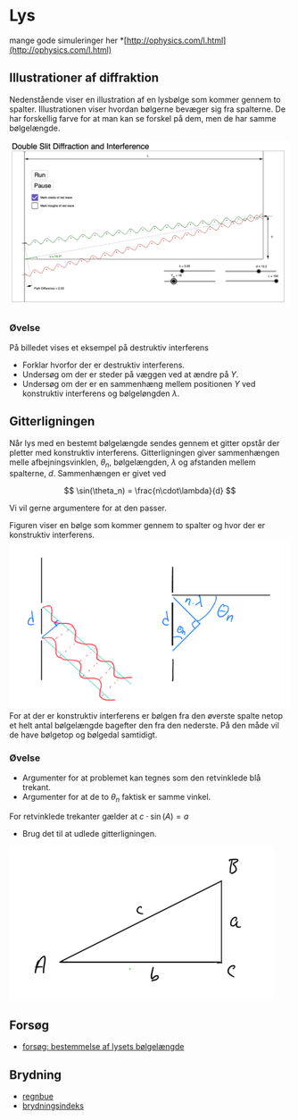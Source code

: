 # Lys
mange gode simuleringer her
*[http://ophysics.com/l.html](http://ophysics.com/l.html)


## Illustrationer af diffraktion
Nedenstående viser en illustration af en lysbølge som kommer gennem to spalter. Illustrationen viser hvordan bølgerne bevæger sig fra spalterne. De har forskellig farve for at man kan se forskel på dem, men de har samme bølgelængde. 

[![dobbeltspalte](/billeder/dobbeltspalte.png)](http://ophysics.com/l4.html)

### Øvelse
På billedet vises et eksempel på destruktiv interferens

* Forklar hvorfor der er destruktiv interferens.
* Undersøg om der er steder på væggen ved at ændre på $Y$.
* Undersøg om der er en sammenhæng mellem positionen $Y$ ved konstruktiv interferens og bølgeløngden $\lambda$.

## Gitterligningen
Når lys med en bestemt bølgelængde sendes gennem et gitter opstår der pletter med konstruktiv interferens. Gitterligningen giver sammenhængen melle afbejningsvinklen, $\theta_n$, bølgelængden, $\lambda$ og afstanden mellem spalterne, $d$. Sammenhængen er givet ved

$$
\sin(\theta_n) = \frac{n\cdot\lambda}{d}
$$

Vi vil gerne argumentere for at den passer.

Figuren viser en bølge som kommer gennem to spalter og hvor der er konstruktiv interferens.
![gitterligninten](/billeder/gitterligningen.png)
For at der er konstruktiv interferens er bølgen fra den øverste spalte netop et helt antal bølgelængde bagefter den fra den nederste. På den måde vil de have bølgetop og bølgedal samtidigt.

### Øvelse

* Argumenter for at problemet kan tegnes som den retvinklede blå trekant.
* Argumenter for at de to $\theta_n$ faktisk er samme vinkel.

For retvinklede trekanter gælder at $c\cdot \sin(A) = a$

* Brug det til at udlede gitterligningen.

![retvinklet trakant](/billeder/retvinkletTrekant.png)


## Forsøg
 
* [forsøg: bestemmelse af lysets bølgelængde](/forsøg/Bestemmelse_af_lysets_bølgelængde.md)



## Brydning
* [regnbue](http://ophysics.com/l17.html)
* [brydningsindeks](http://ophysics.com/l7.html)
